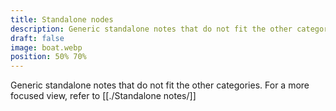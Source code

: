 ```yaml
---
title: Standalone nodes
description: Generic standalone notes that do not fit the other categories
draft: false
image: boat.webp
position: 50% 70%
---
```


Generic standalone notes that do not fit the other categories.
For a more focused view, refer to [[./Standalone notes/]]
